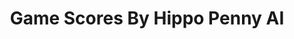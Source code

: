 ---
title: Game Scores By Hippo Penny AI
layout: scoredetail
permalink: /meta-score/bo-path-of-the-teal-lotus
header:
  teaser: /assets/images/bo-path-of-the-teal-lotus.jpg
  video:
    id: ftdTD_Q8HqA
    provider: youtube
---